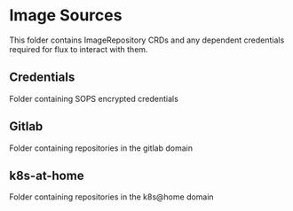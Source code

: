 # Image Sources

This folder contains ImageRepository CRDs and any dependent credentials required for flux to interact with them.

## Credentials

Folder containing SOPS encrypted credentials

## Gitlab

Folder containing repositories in the gitlab domain

## k8s-at-home

Folder containing repositories in the k8s@home domain
